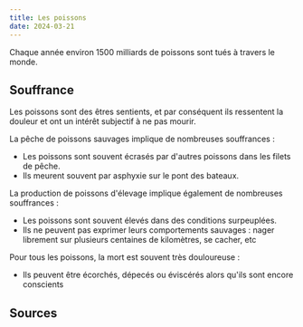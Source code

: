 ```yaml
---
title: Les poissons
date: 2024-03-21
---
```


Chaque année environ 1500 milliards de poissons sont tués à travers le monde.

## Souffrance

Les poissons sont des êtres sentients, et par conséquent ils ressentent la douleur et ont un intérêt subjectif à ne pas mourir.

La pêche de poissons sauvages implique de nombreuses souffrances :

- Les poissons sont souvent écrasés par d'autres poissons dans les filets de pêche.
- Ils meurent souvent par asphyxie sur le pont des bateaux.

La production de poissons d'élevage implique également de nombreuses souffrances :

- Les poissons sont souvent élevés dans des conditions surpeuplées.
- Ils ne peuvent pas exprimer leurs comportements sauvages : nager librement sur plusieurs centaines de kilomètres, se cacher, etc

Pour tous les poissons, la mort est souvent très douloureuse :

- Ils peuvent être écorchés, dépecés ou éviscérés alors qu'ils sont encore conscients

## Sources

